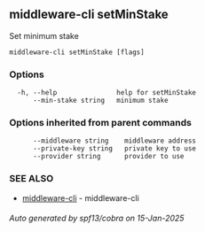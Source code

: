 ## middleware-cli setMinStake

Set minimum stake

```
middleware-cli setMinStake [flags]
```

### Options

```
  -h, --help               help for setMinStake
      --min-stake string   minimum stake
```

### Options inherited from parent commands

```
      --middleware string    middleware address
      --private-key string   private key to use
      --provider string      provider to use
```

### SEE ALSO

* [middleware-cli](../middleware-cli.md)	 - middleware-cli

###### Auto generated by spf13/cobra on 15-Jan-2025
